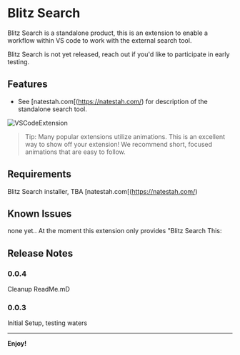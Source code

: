 # Blitz Search

Blitz Search is a standalone product, this is an extension to enable a workflow within VS code to work with the external search tool. 

Blitz Search is not yet released, reach out if you'd like to participate in early testing.

## Features

* See [natestah.com[(https://natestah.com/) for description of the standalone search tool.

![VSCodeExtension](https://github.com/Natestah/blitzSearchVSCode/assets/11800697/a89e34c9-2419-4c1b-8ecf-eb0632c6586e)


> Tip: Many popular extensions utilize animations. This is an excellent way to show off your extension! We recommend short, focused animations that are easy to follow.

## Requirements

Blitz Search installer, TBA [natestah.com[(https://natestah.com/)

## Known Issues

none yet.. At the moment this extension only provides "Blitz Search This:

## Release Notes

### 0.0.4

Cleanup ReadMe.mD

### 0.0.3

Initial Setup, testing waters


---

**Enjoy!**
